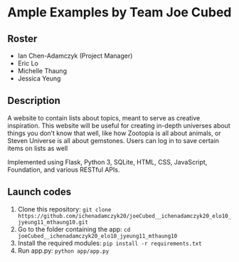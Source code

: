 # Ample Examples by Team Joe Cubed
## Roster
* Ian Chen-Adamczyk (Project Manager)
* Eric Lo
* Michelle Thaung
* Jessica Yeung
## Description
A website to contain lists about topics, meant to serve as creative inspiration. This website will be useful for creating in-depth universes about things you don’t know that well, like how Zootopia is all about animals, or Steven Universe is all about gemstones. Users can log in to save certain items on lists as well

Implemented using Flask, Python 3, SQLite, HTML, CSS, JavaScript, Foundation, and various RESTful APIs.

## Launch codes
1. Clone this repository: 
`git clone https://github.com/ichenadamczyk20/joeCubed__ichenadamczyk20_elo10_jyeung11_mthaung10.git`
2. Go to the folder containing the app:
`cd joeCubed__ichenadamczyk20_elo10_jyeung11_mthaung10`
3. Install the required modules:
`pip install -r requirements.txt`
4. Run app.py:
`python app/app.py`